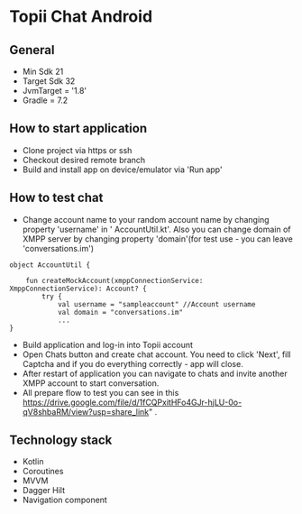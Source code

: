 # Topii Chat Android

## General

* Min Sdk 21
* Target Sdk 32
* JvmTarget = '1.8'
* Gradle = 7.2

## How to start application

* Clone project via https or ssh
* Checkout desired remote branch
* Build and install app on device/emulator via 'Run app'

## How to test chat

* Change account name to your random account name by changing property 'username' in '
  AccountUtil.kt'. Also you can change domain of XMPP server by changing property 'domain'(for test
  use - you can leave 'conversations.im')

```
object AccountUtil {

    fun createMockAccount(xmppConnectionService: XmppConnectionService): Account? {
        try {
            val username = "sampleaccount" //Account username
            val domain = "conversations.im" 
            ...
}
```

* Build application and log-in into Topii account
* Open Chats button and create chat account. You need to click 'Next', fill Captcha and if you do
  everything correctly - app will close.
* After restart of application you can navigate to chats and invite another XMPP account to start
  conversation.
* All prepare flow to test you can see in
  this https://drive.google.com/file/d/1fCQPxitHFo4GJr-hjLU-0o-qV8shbaRM/view?usp=share_link"
  .

## Technology stack

* Kotlin
* Coroutines
* MVVM
* Dagger Hilt
* Navigation component
